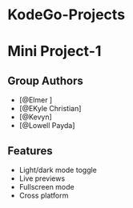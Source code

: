 # KodeGo-Projects
# Mini Project-1




## Group Authors

- [@Elmer ]
- [@EKyle Christian]
- [@Kevyn]
- [@Lowell Payda]






## Features

- Light/dark mode toggle
- Live previews
- Fullscreen mode
- Cross platform

